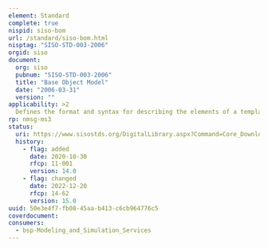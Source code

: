 ```yaml
---
element: Standard
complete: true
nispid: siso-bom
url: /standard/siso-bom.html
nisptag: "SISO-STD-003-2006"
orgid: siso
document:
  org: siso
  pubnum: "SISO-STD-003-2006"
  title: "Base Object Model"
  date: "2006-03-31"
  version: ""
applicability: >2
  Defines the format and syntax for describing the elements of a template for representing BOMs. Base Object Models (BOMs) provide a component framework for facilitating interoperability, reuse, and composability. The BOM concept is based on the assumption that piece-parts of models, simulations, and federations can be extracted and reused as modeling building-blocks or components. The interplay within a simulation or federation can be captured and characterized in the form of reusable patterns. These patterns of interplay are sequences of events between simulation elements. The representation of the pattern of interplay is captured in the BOM.
rp: nmsg-ms3
status:
  uri: https://www.sisostds.org/DigitalLibrary.aspx?Command=Core_Download&EntryId=30820
  history: 
    - flag: added
      date: 2020-10-30
      rfcp: 11-001
      version: 14.0
    - flag: changed
      date: 2022-12-20
      rfcp: 14-62
      version: 15.0
uuid: 50e3e4f7-fb08-45aa-b413-c6cb964776c5
coverdocument:
consumers:
  - bsp-Modeling_and_Simulation_Services
---
```

